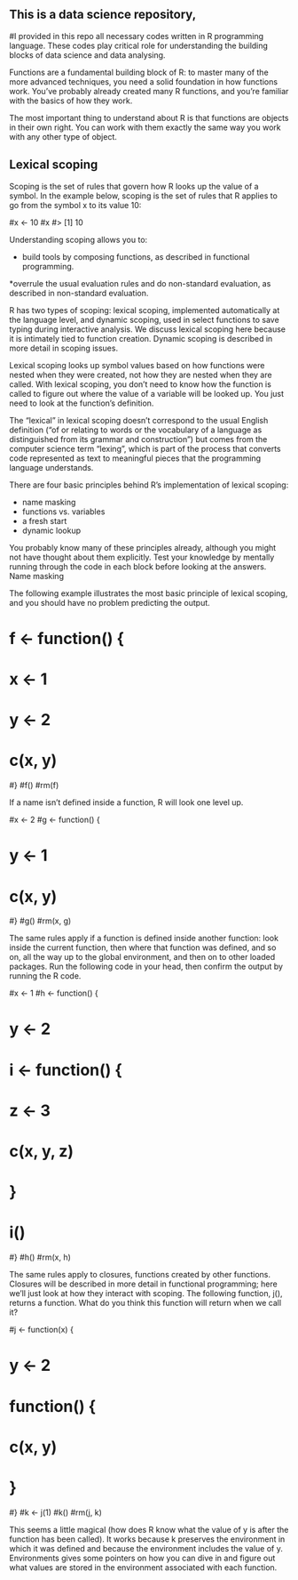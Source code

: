 ## This is a data science repository, 

#I provided in this repo all necessary codes written in R programming language. These codes play critical role for understanding the building blocks of data science and data analysing. 

Functions are a fundamental building block of R: to master many of the more advanced techniques, you need a solid foundation in how functions work. You’ve probably already created many R functions, and you’re familiar with the basics of how they work. 

The most important thing to understand about R is that functions are objects in their own right. You can work with them exactly the same way you work with any other type of object. 

## Lexical scoping

Scoping is the set of rules that govern how R looks up the value of a symbol. In the example below, scoping is the set of rules that R applies to go from the symbol x to its value 10:

#x <- 10
#x
#> [1] 10

Understanding scoping allows you to:

   * build tools by composing functions, as described in functional programming.

   *overrule the usual evaluation rules and do non-standard evaluation, as described in non-standard evaluation.

   R has two types of scoping: lexical scoping, implemented automatically at the language level, and dynamic scoping, used in select functions to save typing during interactive analysis. We discuss lexical scoping here because it is intimately tied to function creation. Dynamic scoping is described in more detail in scoping issues.

Lexical scoping looks up symbol values based on how functions were nested when they were created, not how they are nested when they are called. With lexical scoping, you don’t need to know how the function is called to figure out where the value of a variable will be looked up. You just need to look at the function’s definition.

The “lexical” in lexical scoping doesn’t correspond to the usual English definition (“of or relating to words or the vocabulary of a language as distinguished from its grammar and construction”) but comes from the computer science term “lexing”, which is part of the process that converts code represented as text to meaningful pieces that the programming language understands.

There are four basic principles behind R’s implementation of lexical scoping:


  *  name masking
  *  functions vs. variables
  *  a fresh start
  *  dynamic lookup

You probably know many of these principles already, although you might not have thought about them explicitly. Test your knowledge by mentally running through the code in each block before looking at the answers.
Name masking

The following example illustrates the most basic principle of lexical scoping, and you should have no problem predicting the output.

# f <- function() {
#  x <- 1
# y <- 2
#  c(x, y)
#}
#f()
#rm(f)

If a name isn’t defined inside a function, R will look one level up.

#x <- 2
#g <- function() {
#  y <- 1
#  c(x, y)
#}
#g()
#rm(x, g)

The same rules apply if a function is defined inside another function: look inside the current function, then where that function was defined, and so on, all the way up to the global environment, and then on to other loaded packages. Run the following code in your head, then confirm the output by running the R code.

#x <- 1
#h <- function() {
#  y <- 2
#  i <- function() {
#    z <- 3
#    c(x, y, z)
#  }
#  i()
#}
#h()
#rm(x, h)

The same rules apply to closures, functions created by other functions. Closures will be described in more detail in functional programming; here we’ll just look at how they interact with scoping. The following function, j(), returns a function. What do you think this function will return when we call it? 

#j <- function(x) {
#  y <- 2
#  function() {
#    c(x, y)
#  }
#}
#k <- j(1)
#k()
#rm(j, k)

This seems a little magical (how does R know what the value of y is after the function has been called). It works because k preserves the environment in which it was defined and because the environment includes the value of y. Environments gives some pointers on how you can dive in and figure out what values are stored in the environment associated with each function.
